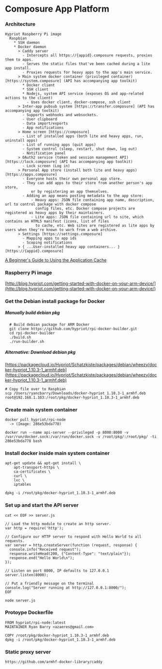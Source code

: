 # Composure App Platform

### Architecture

```
Hypriot Raspberry Pi image
  Raspbian
    * SSH daemon
    * Docker daemon
      > Caddy server
        - Intercepts all https://{appid}.composure requests, proxies them to apps.
        - Serves the static files that've been cached during a lite app install.
        - Proxies requests for heavy apps to the app's main service.
      > Main system docker container (privileged container) [https://system.composure] (API has accompanying app toolkit)
        * Docker client
        * SSH client
        * Nodejs, system API service (exposes OS and app-related actions to the client)
          - Uses docker client, docker-compose, ssh client
      > Inter-app pubsub system [https://transfer.composure] (API has accompanying app toolkit)
        - Supports webhooks and websockets.
        - User clipboard
        - Data import/exports
        - App notifications
      > Home screen [https://composure]
        - List of installed apps (both lite and heavy apps, run, uninstall apps)
        - List of running apps (quit apps)
        - System control (sleep, restart, shut down, log out)
        - Notification panel
      > OAuth2 service (token and session management API) [https://lock.composure] (API has accompanying app toolkit)
        - Lock screen (Log in)
      > Personal App store (install both lite and heavy apps) [https://apps.composure]
        - Everyone hosts their own personal app store.
        - They can add apps to their store from another person's app store,
            or by registering an app themselves.
        - Adding an app means posting metadata to the app store:
            - Heavy apps: JSON file containing app name, description, url to control package with docker compose 
              config files, etc. Docker compose projects are registered as heavy apps by their maintainers.
            - Lite apps: JSON file containing url to site, which contains an HTML5 manifest (icons, list of files 
              to cache, etc. Web sites are registered as lite apps by users when they're known to work from a web archive.
      > Settings [https://settings.composure]
        - Mapping apps to app ids
        - Scoping notifications
      > { ...User-installed heavy app containers... } [https://{appid}.composure]
```

[A Beginner's Guide to Using the Application Cache](http://www.html5rocks.com/en/tutorials/appcache/beginner/)

### Raspberry Pi image

[http://blog.hypriot.com/getting-started-with-docker-on-your-arm-device/](http://blog.hypriot.com/getting-started-with-docker-on-your-arm-device/)

### Get the Debian install package for Docker

##### Manually build debian pkg

```
  # Build debian package for ARM Docker
  git clone https://github.com/hypriot/rpi-docker-builder.git
  cd rpi-docker-builder
  ./build.sh
  ./run-builder.sh
```

##### Alternative: Download debian pkg

[https://packagecloud.io/Hypriot/Schatzkiste/packages/debian/wheezy/docker-hypriot_1.10.3-1_armhf.deb](https://packagecloud.io/Hypriot/Schatzkiste/packages/debian/wheezy/docker-hypriot_1.10.3-1_armhf.deb)

```
# Copy file over to Raspbian
scp /Users/ryancbarry/Downloads/docker-hypriot_1.10.3-1_armhf.deb root@192.168.1.103:/root/pkg/docker-hypriot_1.10.3-1_armhf.deb
```

### Create main system container

```
docker pull hypriot/rpi-node
  -> (Image: 286e53bda778)
```

```
docker run --name api-server --privileged -p 8000:8000 -v /var/run/docker.sock:/var/run/docker.sock -v /root/pkg/:/root/pkg/ -ti 286e53bda778 bash
```

### Install docker inside main system container

```
apt-get update && apt-get install \
    apt-transport-https \
    ca-certificates \
    curl \
    lxc \
    iptables

dpkg -i /root/pkg/docker-hypriot_1.10.3-1_armhf.deb
```

### Set up and start the API server

```
cat << EOF >> server.js
```

```
// Load the http module to create an http server.
var http = require('http');

// Configure our HTTP server to respond with Hello World to all requests.
var server = http.createServer(function (request, response) {
  console.info("Received request");
  response.writeHead(200, {"Content-Type": "text/plain"});
  response.end("Hello World\n");
});

// Listen on port 8000, IP defaults to 127.0.0.1
server.listen(8000);

// Put a friendly message on the terminal
console.log("Server running at http://127.0.0.1:8000/");
EOF
```

```
node server.js
```


### Protoype Dockerfile

```
FROM hypriot/rpi-node:latest
MAINTAINER Ryan Barry <azaeres@gmail.com>

COPY /root/pkg/docker-hypriot_1.10.3-1_armhf.deb
dpkg -i /root/pkg/docker-hypriot_1.10.3-1_armhf.deb

```

### Static proxy server

```
https://github.com/armhf-docker-library/caddy
```
